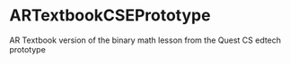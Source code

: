 # ARTextbookCSEPrototype
AR Textbook version of the binary math lesson from the Quest CS edtech prototype
